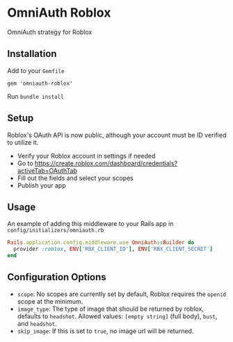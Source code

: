 # OmniAuth Roblox
OmniAuth strategy for Roblox

## Installation
Add to your `Gemfile`
```
gem 'omniauth-roblox'
```
Run `bundle install`

## Setup
Roblox's OAuth API is now public, although your account must be ID verified to utilize it.

- Verify your Roblox account in settings if needed
- Go to https://create.roblox.com/dashboard/credentials?activeTab=OAuthTab
- Fill out the fields and select your scopes
- Publish your app

## Usage
An example of adding this middleware to your Rails app in `config/initializers/omniauth.rb`
```rb
Rails.application.config.middleware.use OmniAuth::Builder do
  provider :roblox, ENV['RBX_CLIENT_ID'], ENV['RBX_CLIENT_SECRET']
end
```

## Configuration Options
- `scope`: No scopes are currently set by default, Roblox requires the `openid` scope at the minimum.
- `image_type`: The type of image that should be returned by roblox, defaults to `headshot`. Allowed values: `[empty string]` (full body), `bust`, and `headshot`.
- `skip_image`: If this is set to `true`, no image url will be returned.

